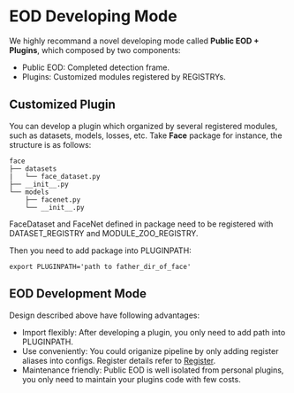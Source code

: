 # EOD Developing Mode
We highly recommand a novel developing mode called **Public EOD + Plugins**, which composed by two components:

* Public EOD: Completed detection frame.
* Plugins: Customized modules registered by REGISTRYs.

## Customized Plugin
You can develop a plugin which organized by several registered modules, such as datasets, models, losses, etc. Take **Face** package for instance, the structure is as follows: 

```
face
├── datasets
|   └── face_dataset.py
├── __init__.py
└── models
    ├── facenet.py
    └── __init__.py
```
FaceDataset and FaceNet defined in package need to be registered with DATASET_REGISTRY and MODULE_ZOO_REGISTRY.

Then you need to add package into PLUGINPATH:

```shell
export PLUGINPATH='path to father_dir_of_face'
```

## EOD Development Mode
Design described above have following advantages:

* Import flexibly: After developing a plugin, you only need to add path into PLUGINPATH.
* Use conveniently: You could origanize pipeline by only adding register aliases into configs. Register details refer to [Register](register_modules.md).
* Maintenance friendly: Public EOD is well isolated from personal plugins, you only need to maintain your plugins code with few costs.
